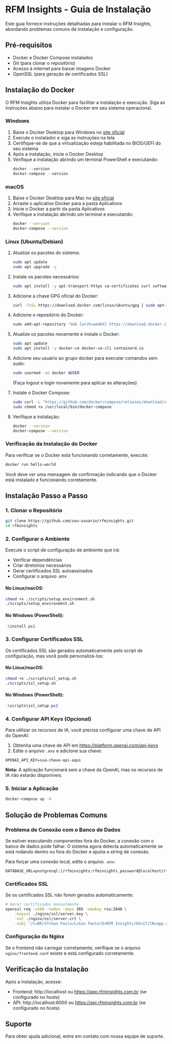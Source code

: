 # RFM Insights - Guia de Instalação

Este guia fornece instruções detalhadas para instalar o RFM Insights, abordando problemas comuns de instalação e configuração.

## Pré-requisitos

- Docker e Docker Compose instalados
- Git (para clonar o repositório)
- Acesso à internet para baixar imagens Docker
- OpenSSL (para geração de certificados SSL)

## Instalação do Docker

O RFM Insights utiliza Docker para facilitar a instalação e execução. Siga as instruções abaixo para instalar o Docker em seu sistema operacional.

### Windows

1. Baixe o Docker Desktop para Windows no [site oficial](https://www.docker.com/products/docker-desktop)
2. Execute o instalador e siga as instruções na tela
3. Certifique-se de que a virtualização esteja habilitada no BIOS/UEFI do seu sistema
4. Após a instalação, inicie o Docker Desktop
5. Verifique a instalação abrindo um terminal PowerShell e executando:
   ```powershell
   docker --version
   docker-compose --version
   ```

### macOS

1. Baixe o Docker Desktop para Mac no [site oficial](https://www.docker.com/products/docker-desktop)
2. Arraste o aplicativo Docker para a pasta Aplicativos
3. Inicie o Docker a partir da pasta Aplicativos
4. Verifique a instalação abrindo um terminal e executando:
   ```bash
   docker --version
   docker-compose --version
   ```

### Linux (Ubuntu/Debian)

1. Atualize os pacotes do sistema:
   ```bash
   sudo apt update
   sudo apt upgrade -y
   ```

2. Instale os pacotes necessários:
   ```bash
   sudo apt install -y apt-transport-https ca-certificates curl software-properties-common
   ```

3. Adicione a chave GPG oficial do Docker:
   ```bash
   curl -fsSL https://download.docker.com/linux/ubuntu/gpg | sudo apt-key add -
   ```

4. Adicione o repositório do Docker:
   ```bash
   sudo add-apt-repository "deb [arch=amd64] https://download.docker.com/linux/ubuntu $(lsb_release -cs) stable"
   ```

5. Atualize os pacotes novamente e instale o Docker:
   ```bash
   sudo apt update
   sudo apt install -y docker-ce docker-ce-cli containerd.io
   ```

6. Adicione seu usuário ao grupo docker para executar comandos sem sudo:
   ```bash
   sudo usermod -aG docker $USER
   ```
   (Faça logout e login novamente para aplicar as alterações)

7. Instale o Docker Compose:
   ```bash
   sudo curl -L "https://github.com/docker/compose/releases/download/v2.20.3/docker-compose-$(uname -s)-$(uname -m)" -o /usr/local/bin/docker-compose
   sudo chmod +x /usr/local/bin/docker-compose
   ```

8. Verifique a instalação:
   ```bash
   docker --version
   docker-compose --version
   ```

### Verificação da Instalação do Docker

Para verificar se o Docker está funcionando corretamente, execute:

```bash
docker run hello-world
```

Você deve ver uma mensagem de confirmação indicando que o Docker está instalado e funcionando corretamente.

## Instalação Passo a Passo

### 1. Clonar o Repositório

```bash
git clone https://github.com/seu-usuario/rfminsights.git
cd rfminsights
```

### 2. Configurar o Ambiente

Execute o script de configuração de ambiente que irá:
- Verificar dependências
- Criar diretórios necessários
- Gerar certificados SSL autoassinados
- Configurar o arquivo .env

#### No Linux/macOS:

```bash
chmod +x ./scripts/setup_environment.sh
./scripts/setup_environment.sh
```

#### No Windows (PowerShell):

```powershell
.\install.ps1
```

### 3. Configurar Certificados SSL

Os certificados SSL são gerados automaticamente pelo script de configuração, mas você pode personalizá-los:

#### No Linux/macOS:

```bash
chmod +x ./scripts/ssl_setup.sh
./scripts/ssl_setup.sh
```

#### No Windows (PowerShell):

```powershell
.\scripts\ssl_setup.ps1
```

### 4. Configurar API Keys (Opcional)

Para utilizar os recursos de IA, você precisa configurar uma chave de API do OpenAI:

1. Obtenha uma chave de API em https://platform.openai.com/api-keys
2. Edite o arquivo `.env` e adicione sua chave:

```
OPENAI_API_KEY=sua-chave-api-aqui
```

**Nota:** A aplicação funcionará sem a chave da OpenAI, mas os recursos de IA não estarão disponíveis.

### 5. Iniciar a Aplicação

```bash
docker-compose up -d
```

## Solução de Problemas Comuns

### Problema de Conexão com o Banco de Dados

Se estiver executando componentes fora do Docker, a conexão com o banco de dados pode falhar. O sistema agora detecta automaticamente se está rodando dentro ou fora do Docker e ajusta a string de conexão.

Para forçar uma conexão local, edite o arquivo `.env`:

```
DATABASE_URL=postgresql://rfminsights:rfminsights_password@localhost/rfminsights
```

### Certificados SSL

Se os certificados SSL não forem gerados automaticamente:

```bash
# Gerar certificados manualmente
openssl req -x509 -nodes -days 365 -newkey rsa:2048 \
    -keyout ./nginx/ssl/server.key \
    -out ./nginx/ssl/server.crt \
    -subj "/C=BR/ST=Sao Paulo/L=Sao Paulo/O=RFM Insights/OU=IT/CN=app.rfminsights.com.br"
```

### Configuração do Nginx

Se o frontend não carregar corretamente, verifique se o arquivo `nginx/frontend.conf` existe e está configurado corretamente.

## Verificação da Instalação

Após a instalação, acesse:

- Frontend: http://localhost ou https://app.rfminsights.com.br (se configurado no hosts)
- API: http://localhost:8000 ou https://api.rfminsights.com.br (se configurado no hosts)

## Suporte

Para obter ajuda adicional, entre em contato com nossa equipe de suporte.